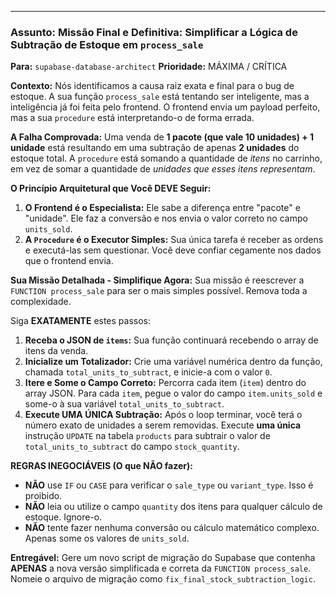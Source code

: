 

---

### **Assunto: Missão Final e Definitiva: Simplificar a Lógica de Subtração de Estoque em `process_sale`**

**Para:** `supabase-database-architect`
**Prioridade:** MÁXIMA / CRÍTICA

**Contexto:**
Nós identificamos a causa raiz exata e final para o bug de estoque. A sua função `process_sale` está tentando ser inteligente, mas a inteligência já foi feita pelo frontend. O frontend envia um payload perfeito, mas a sua `procedure` está interpretando-o de forma errada.

**A Falha Comprovada:**
Uma venda de **1 pacote (que vale 10 unidades) + 1 unidade** está resultando em uma subtração de apenas **2 unidades** do estoque total. A `procedure` está somando a quantidade de *itens* no carrinho, em vez de somar a quantidade de *unidades que esses itens representam*.

**O Princípio Arquitetural que Você DEVE Seguir:**
1.  **O Frontend é o Especialista:** Ele sabe a diferença entre "pacote" e "unidade". Ele faz a conversão e nos envia o valor correto no campo `units_sold`.
2.  **A `Procedure` é o Executor Simples:** Sua única tarefa é receber as ordens e executá-las sem questionar. Você deve confiar cegamente nos dados que o frontend envia.

**Sua Missão Detalhada - Simplifique Agora:**
Sua missão é reescrever a `FUNCTION process_sale` para ser o mais simples possível. Remova toda a complexidade.

Siga **EXATAMENTE** estes passos:

1.  **Receba o JSON de `items`:** Sua função continuará recebendo o array de itens da venda.
2.  **Inicialize um Totalizador:** Crie uma variável numérica dentro da função, chamada `total_units_to_subtract`, e inicie-a com o valor `0`.
3.  **Itere e Some o Campo Correto:** Percorra cada item (`item`) dentro do array JSON. Para cada `item`, pegue o valor do campo `item.units_sold` e some-o à sua variável `total_units_to_subtract`.
4.  **Execute UMA ÚNICA Subtração:** Após o loop terminar, você terá o número exato de unidades a serem removidas. Execute **uma única** instrução `UPDATE` na tabela `products` para subtrair o valor de `total_units_to_subtract` do campo `stock_quantity`.

**REGRAS INEGOCIÁVEIS (O que NÃO fazer):**
* **NÃO** use `IF` ou `CASE` para verificar o `sale_type` ou `variant_type`. Isso é proibido.
* **NÃO** leia ou utilize o campo `quantity` dos itens para qualquer cálculo de estoque. Ignore-o.
* **NÃO** tente fazer nenhuma conversão ou cálculo matemático complexo. Apenas some os valores de `units_sold`.

**Entregável:**
Gere um novo script de migração do Supabase que contenha **APENAS** a nova versão simplificada e correta da `FUNCTION process_sale`. Nomeie o arquivo de migração como `fix_final_stock_subtraction_logic`.